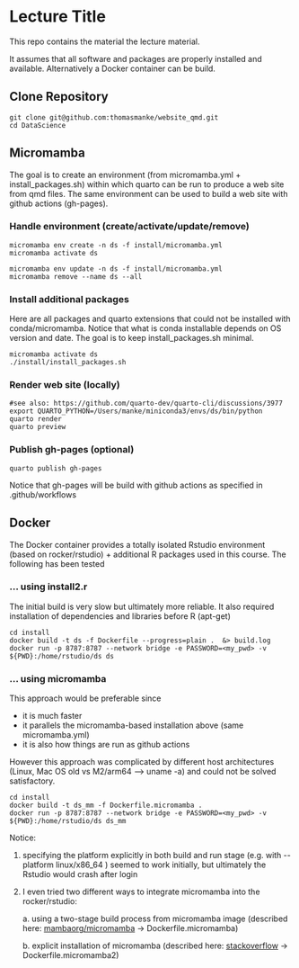 # Lecture Title

This repo contains the material the lecture material.

It assumes that all software and packages are properly installed and available. Alternatively a Docker container can be build.


## Clone Repository

```         
git clone git@github.com:thomasmanke/website_qmd.git
cd DataScience
```

## Micromamba

The goal is to create an environment (from micromamba.yml + install_packages.sh) within which quarto can be run to produce a web site from qmd files. The same environment can be used to build a web site with github actions (gh-pages).

### Handle environment (create/activate/update/remove)

```         
micromamba env create -n ds -f install/micromamba.yml 
micromamba activate ds

micromamba env update -n ds -f install/micromamba.yml
micromamba remove --name ds --all
```

### Install additional packages

Here are all packages and quarto extensions that could not be installed with conda/micromamba.
Notice that what is conda installable depends on OS version and date.
The goal is to keep install_packages.sh minimal.

```         
micromamba activate ds
./install/install_packages.sh     
```

### Render web site (locally)

```         
#see also: https://github.com/quarto-dev/quarto-cli/discussions/3977
export QUARTO_PYTHON=/Users/manke/miniconda3/envs/ds/bin/python
quarto render
quarto preview
```

### Publish gh-pages (optional)

```         
quarto publish gh-pages
```

Notice that gh-pages will be build with github actions as specified in .github/workflows

## Docker

The Docker container provides a totally isolated Rstudio environment (based on rocker/rstudio) + additional R packages used in this course. The following has been tested

### ... using install2.r

The initial build is very slow but ultimately more reliable. It also required installation of dependencies and libraries before R (apt-get)

```         
cd install
docker build -t ds -f Dockerfile --progress=plain .  &> build.log
docker run -p 8787:8787 --network bridge -e PASSWORD=<my_pwd> -v ${PWD}:/home/rstudio/ds ds
```

### ... using micromamba

This approach would be preferable since

-   it is much faster
-   it parallels the micromamba-based installation above (same micromamba.yml)
-   it is also how things are run as github actions

However this approach was complicated by different host architectures (Linux, Mac OS old vs M2/arm64 --\> uname -a) and could not be solved satisfactory.

```         
cd install
docker build -t ds_mm -f Dockerfile.micromamba . 
docker run -p 8787:8787 --network bridge -e PASSWORD=<my_pwd> -v ${PWD}:/home/rstudio/ds ds_mm
```

Notice:

1.  specifying the platform explicitly in both build and run stage (e.g. with --platform linux/x86_64 ) seemed to work initially, but ultimately the Rstudio would crash after login

2.  I even tried two different ways to integrate micromamba into the rocker/rstudio:

    a\. using a two-stage build process from micromamba image (described here: [mambaorg/micromamba](https://micromamba-docker.readthedocs.io/en/latest/advanced_usage.html) $\to$ Dockerfile.micromamba)

    b\. explicit installation of micromamba (described here: [stackoverflow](https://stackoverflow.com/questions/68193812) -\> Dockerfile.micromamba2)
